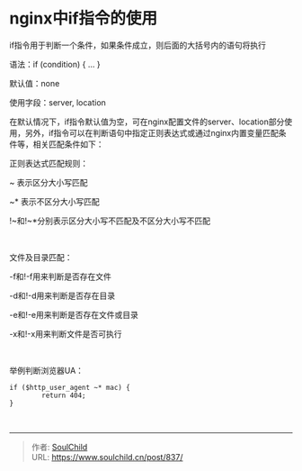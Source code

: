 # nginx中if指令的使用

<!--more-->
if指令用于判断一个条件，如果条件成立，则后面的大括号内的语句将执行

语法：if (condition) { … }

默认值：none

使用字段：server, location

在默认情况下，if指令默认值为空，可在nginx配置文件的server、location部分使用，另外，if指令可以在判断语句中指定正则表达式或通过nginx内置变量匹配条件等，相关匹配条件如下：

正则表达式匹配规则：

~ 表示区分大小写匹配

~* 表示不区分大小写匹配

!~和!~*分别表示区分大小写不匹配及不区分大小写不匹配

&nbsp;

文件及目录匹配：

-f和!-f用来判断是否存在文件

-d和!-d用来判断是否存在目录

-e和!-e用来判断是否存在文件或目录

-x和!-x用来判断文件是否可执行

&nbsp;

举例判断浏览器UA：
<pre class="pure-highlightjs"><code class="nginx">if ($http_user_agent ~* mac) {
        return 404;
}</code></pre>
&nbsp;


---

> 作者: [SoulChild](https://www.soulchild.cn)  
> URL: https://www.soulchild.cn/post/837/  

